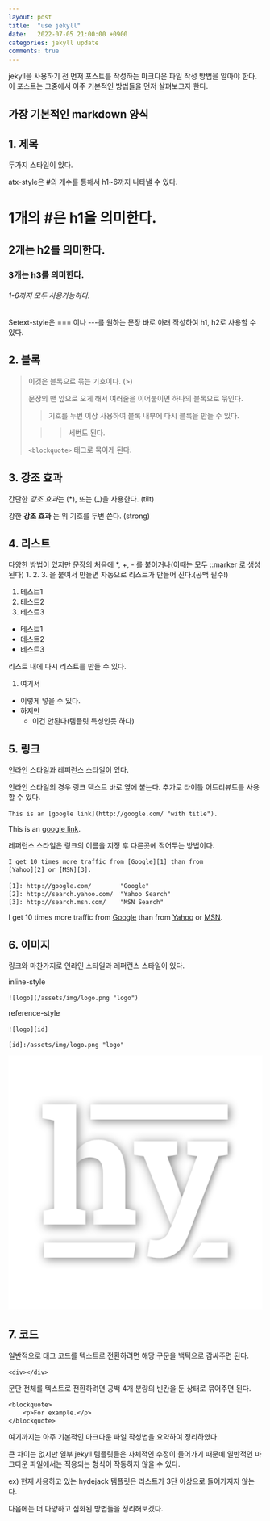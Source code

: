 ```yaml
---
layout: post
title:  "use jekyll"
date:   2022-07-05 21:00:00 +0900
categories: jekyll update
comments: true
---
```


jekyll을 사용하기 전 먼저 포스트를 작성하는 마크다운 파일 작성 방법을 알아야 한다. 이 포스트는 그중에서 아주 기본적인 방법들을 먼저 살펴보고자 한다.

## 가장 기본적인 markdown 양식

## 1. 제목

두가지 스타일이 있다.

atx-style은 #의 개수를 통해서 h1~6까지 나타낼 수 있다.

# 1개의 #은 h1을 의미한다.
## 2개는 h2를 의미한다.
### 3개는 h3를 의미한다.
###### 1-6까지 모두 사용가능하다.

Setext-style은 === 이나 ---를 원하는 문장 바로 아래 작성하여 h1, h2로 사용할 수 있다.


## 2. 블록

>이것은 블록으로 묶는 기호이다. (>)
>
>문장의 맨 앞으로 오게 해서 여러줄을 이어붙이면 하나의 블록으로 묶인다.
>
>>기호를 두번 이상 사용하여 블록 내부에 다시 블록을 만들 수 있다.
>
>>>세번도 된다.
>
>`<blockquote>` 태그로 묶이게 된다.

## 3. 강조 효과

간단한 *강조 효과*는 (*), 또는 (_)을 사용한다. (tilt)

강한 __강조 효과__ 는 위 기호를 두번 쓴다. (strong)



## 4. 리스트

다양한 방법이 있지만 문장의 처음에 *, +, - 를 붙이거나(이때는 모두 ::marker 로 생성된다) 1. 2. 3. 을 붙여서 만들면 자동으로 리스트가 만들어 진다.(공백 필수!)

1. 테스트1
2. 테스트2
3. 테스트3

- 테스트1
- 테스트2
- 테스트3

리스트 내에 다시 리스트를 만들 수 있다.

1. 여기서
  - 이렇게 넣을 수 있다.
  - 하지만
    + 이건 안된다(템플릿 특성인듯 하다)
  

## 5. 링크

인라인 스타일과 레퍼런스 스타일이 있다.

인라인 스타일의 경우 링크 텍스트 바로 옆에 붙는다. 추가로 타이틀 어트리뷰트를 사용할 수 있다.

`This is an [google link](http://google.com/ "with title").`

This is an [google link](http://google.com/ "with title").

레퍼런스 스타일은 링크의 이름을 지정 후 다른곳에 적어두는 방법이다.

    I get 10 times more traffic from [Google][1] than from
    [Yahoo][2] or [MSN][3].

    [1]: http://google.com/        "Google"
    [2]: http://search.yahoo.com/  "Yahoo Search"
    [3]: http://search.msn.com/    "MSN Search"

I get 10 times more traffic from [Google][1] than from
[Yahoo][2] or [MSN][3].

[1]: http://google.com/        "Google"
[2]: http://search.yahoo.com/  "Yahoo Search"
[3]: http://search.msn.com/    "MSN Search"



## 6. 이미지

링크와 마찬가지로 인라인 스타일과 레퍼런스 스타일이 있다.

inline-style

`![logo](/assets/img/logo.png "logo")`


reference-style

`![logo][id]`

`[id]:/assets/img/logo.png "logo"`

![logo](/assets/img/logo.png)

## 7. 코드

일반적으로 태그 코드를 텍스트로 전환하려면 해당 구문을 백틱으로 감싸주면 된다.

`<div></div>`

문단 전체를 텍스트로 전환하려면 공백 4개 분량의 빈칸을 둔 상태로 묶어주면 된다.

    <blockquote>
        <p>For example.</p>
    </blockquote>


여기까지는 아주 기본적인 마크다운 파일 작성법을 요약하여 정리하였다.

큰 차이는 없지만 일부 jekyll 템플릿들은 자체적인 수정이 들어가기 때문에 일반적인 마크다운 파일에서는 적용되는 형식이 작동하지 않을 수 있다.

ex) 현재 사용하고 있는 hydejack 템플릿은 리스트가 3단 이상으로 들어가지지 않는다.

다음에는 더 다양하고 심화된 방법들을 정리해보겠다.